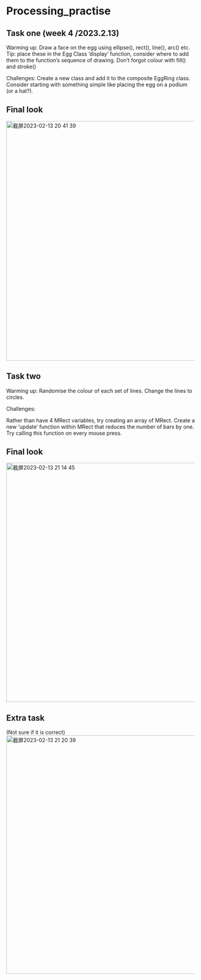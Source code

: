 # Processing_practise

## Task one (week 4 /2023.2.13)
Warming up:​
 Draw a face on the egg using ellipse(), rect(), line(), arc() etc. Tip: place these in the Egg Class ‘display’ function, consider where to add them to the function’s sequence of drawing. Don’t forgot colour with fill() and stroke()​

Challenges:​
 Create a new class and add it to the composite EggRing class. Consider starting with something simple like placing the egg on a podium (or a hat?).

## Final look

<img width="640" alt="截屏2023-02-13 20 41 39" src="https://user-images.githubusercontent.com/115186584/218570248-387a942f-74ef-4842-ad18-08bd7def58d0.png">


## Task two 
Warming up:​
 Randomise the colour of each set of lines.​
 Change the lines to circles.​

Challenges:​

 Rather than have 4 MRect variables, try creating an array of MRect.
 Create a new ‘update’ function within MRect that reduces the number of bars by one. Try calling this function on every mouse press.
 
 ## Final look
 <img width="639" alt="截屏2023-02-13 21 14 45" src="https://user-images.githubusercontent.com/115186584/218576398-8be60863-50da-4bd8-9f74-973b28bcd0bf.png">
 
 ## Extra task
 (Not sure if it is correct)
<img width="637" alt="截屏2023-02-13 21 20 39" src="https://user-images.githubusercontent.com/115186584/218577168-5c09d7fd-d89c-46a6-a32e-c79c58f632cd.png">

 
